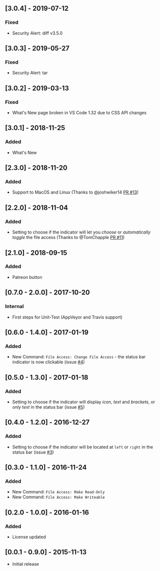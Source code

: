 ## [3.0.4] - 2019-07-12 
### Fixed
- Security Alert: diff v3.5.0

## [3.0.3] - 2019-05-27
### Fixed
- Security Alert: tar

## [3.0.2] - 2019-03-13
### Fixed
- What's New page broken in VS Code 1.32 due to CSS API changes

## [3.0.1] - 2018-11-25
### Added
- What's New

## [2.3.0] - 2018-11-20
### Added
- Support to MacOS and Linux (Thanks to @joshwiker14 [PR #13](https://github.com/alefragnani/vscode-read-only-indicator/pull/13))

## [2.2.0] - 2018-11-04
### Added
- Setting to choose if the indicator will let you _choose_ or _automatically toggle_ the file access (Thanks to @TomChapple [PR #11](https://github.com/alefragnani/vscode-read-only-indicator/pull/11))

## [2.1.0] - 2018-09-15
### Added
- Patreon button

## [0.7.0 - 2.0.0] - 2017-10-20
### Internal
- First steps for Unit-Test (AppVeyor and Travis support)

## [0.6.0 - 1.4.0] - 2017-01-19
### Added
- New Command: `File Access: Change File Access` - the status bar indicator is now clickable (issue [#4](https://github.com/alefragnani/vscode-read-only-indicator/issues/4))

## [0.5.0 - 1.3.0] - 2017-01-18
### Added
- Setting to choose if the indicator will display _icon_, _text_ and _brackets_, or _only text_ in the status bar (issue [#5](https://github.com/alefragnani/vscode-read-only-indicator/issues/5))

## [0.4.0 - 1.2.0] - 2016-12-27
### Added
- Setting to choose if the indicator will be located at `left` or `right` in the status bar (issue [#3](https://github.com/alefragnani/vscode-read-only-indicator/issues/3))

## [0.3.0 - 1.1.0] - 2016-11-24
### Added
- New Command: `File Access: Make Read-Only`
- New Command: `File Access: Make Writeable`

## [0.2.0 - 1.0.0] - 2016-01-16
### Added
- License updated

## [0.0.1 - 0.9.0] - 2015-11-13
- Initial release